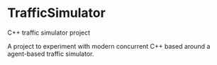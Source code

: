# TrafficSimulator
C++ traffic simulator project

A project to experiment with modern concurrent C++ based around a agent-based traffic simulator.